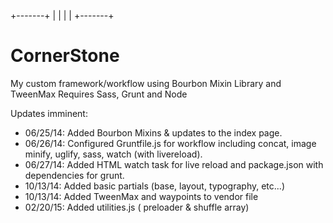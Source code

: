 
+-------+
|		|
|		|
+-------+

CornerStone
===========

My custom framework/workflow using Bourbon Mixin Library and TweenMax
Requires Sass, Grunt and Node

Updates imminent:

* 06/25/14: Added Bourbon Mixins & updates to the index page.
* 06/26/14: Configured Gruntfile.js for workflow including concat, image minify, uglify, sass, watch (with livereload).
* 06/27/14: Added HTML watch task for live reload and package.json with dependencies for grunt.
* 10/13/14: Added basic partials (base, layout, typography, etc...)
* 10/13/14: Added TweenMax and waypoints to vendor file
* 02/20/15: Added utilities.js ( preloader & shuffle array)

